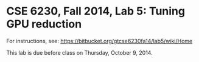 # CSE 6230, Fall 2014, Lab 5: Tuning GPU reduction #

For instructions, see: https://bitbucket.org/gtcse6230fa14/lab5/wiki/Home

This lab is due before class on Thursday, October 9, 2014.
